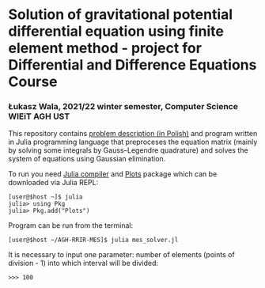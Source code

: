 # Solution of gravitational potential differential equation using finite element method - project for Differential and Difference Equations Course
### Łukasz Wala, 2021/22 winter semester, Computer Science WIEiT AGH UST

This repository contains [problem description (in Polish)](mes_opracowanie.pdf) and program written in Julia programming language that preproceses the equation matrix (mainly by solving some integrals by Gauss–Legendre quadrature) and solves the system of equations using Gaussian elimination.

To run you need [Julia compiler](https://julialang.org/downloads/) and [Plots](https://docs.juliaplots.org/latest/) package which can be downloaded via Julia REPL:
```
[user@$host ~]$ julia
julia> using Pkg
julia> Pkg.add("Plots")
```
Program can be run from the terminal:
```
[user@$host ~/AGH-RRIR-MES]$ julia mes_solver.jl
```
It is necessary to input one parameter: number of elements (points of division - 1) into which interval will be divided:
```
>>> 100
```
